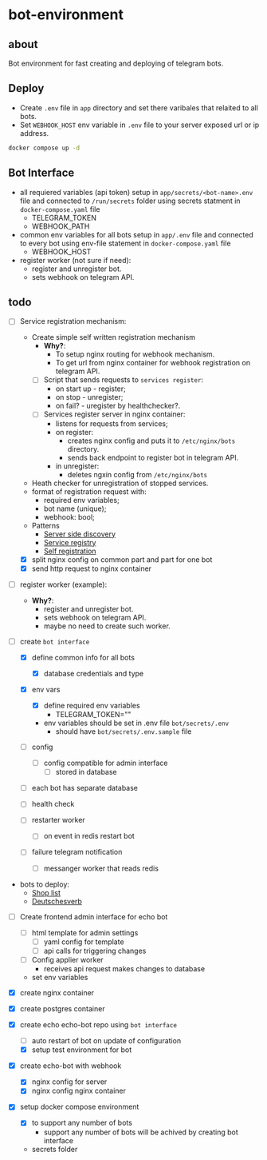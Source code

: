 # bot-environment
## about
Bot environment for fast creating and deploying of telegram bots.

## Deploy
- Create `.env` file in `app` directory and set there varibales that relaited to all bots.
- Set `WEBHOOK_HOST` env variable in `.env` file to your server exposed url or ip address.
```bash
docker compose up -d
```

## Bot Interface
- all requiered variables (api token) setup in `app/secrets/<bot-name>.env` file and connected to `/run/secrets` folder using secrets statment in `docker-compose.yaml` file
    - TELEGRAM_TOKEN
    - WEBHOOK_PATH
- common env variables for all bots setup in `app/.env` file and connected to every bot using env-file statement in `docker-compose.yaml` file
    - WEBHOOK_HOST
- register worker (not sure if need):
    - register and unregister bot.
    - sets webhook on telegram API.

## todo
- [ ] Service registration mechanism:
    - Create simple self written registration mechanism
        - **Why?**:
            - To setup nginx routing for webhook mechanism.
            - To get url from nginx container for webhook registration on telegram API.
        - [ ] Script that sends requests to `services register`:
            - on start up - register;
            - on stop - unregister;
            - on fail? - uregister by healthchecker?.
        - [ ] Services register server in nginx container:
            - listens for requests from services;
            - on register:
                - creates nginx config and puts it to `/etc/nginx/bots` directory.
                - sends back endpoint to register bot in telegram API.
            - in unregister:
                - deletes ngxin config from `/etc/nginx/bots`
    - Heath checker for unregistration of stopped services.
    - format of registration request with:
        - required env variables;
        - bot name (unique);
        - webhook: bool;
    - Patterns
        - [Server side discovery](https://microservices.io/patterns/server-side-discovery.html)
        - [Service registry](https://microservices.io/patterns/service-registry.html)
        - [Self registration](https://microservices.io/patterns/self-registration.html)
    - [x] split nginx config on common part and part for one bot
    - [x] send http request to nginx container

- [ ] register worker (example):
    - **Why?**:
        - register and unregister bot.
        - sets webhook on telegram API.
        - maybe no need to create such worker.

- [ ] create `bot interface`
    - [x] define common info for all bots
        - [x] database credentials and type
    - [x] env vars
        - [x] define required env variables
            - TELEGRAM_TOKEN="<token>"
        - env variables should be set in .env file `bot/secrets/.env`
            - should have `bot/secrets/.env.sample` file

    - [ ] config
        - [ ] config compatible for admin interface
            - [ ] stored in database

    - [ ] each bot has separate database
    - [ ] health check
    - [ ] restarter worker
        - [ ] on event in redis restart bot
    - [ ] failure telegram notification
        - [ ] messanger worker that reads redis

- bots to deploy:
    - [Shop list](https://github.com/zotochev/shop-list-telegram-bot)
    - [Deutschesverb](https://github.com/lama-imp/deutschesverb_bot)

- [ ] Create frontend admin interface for echo bot
    - [ ] html template for admin settings
        - [ ] yaml config for template
        - [ ] api calls for triggering changes
    - [ ] Config applier worker
        - receives api request makes changes to database
    - set env variables

- [x] create nginx container
- [x] create postgres container

- [x] create echo echo-bot repo using `bot interface`
    - [ ] auto restart of bot on update of configuration
    - [x] setup test environment for bot

- [x] create echo-bot with webhook
  - [x] nginx config for server
  - [x] nginx config nginx container

- [x] setup docker compose environment
    - [x] to support any number of bots
        - support any number of bots will be achived by creating bot interface
    - secrets folder
